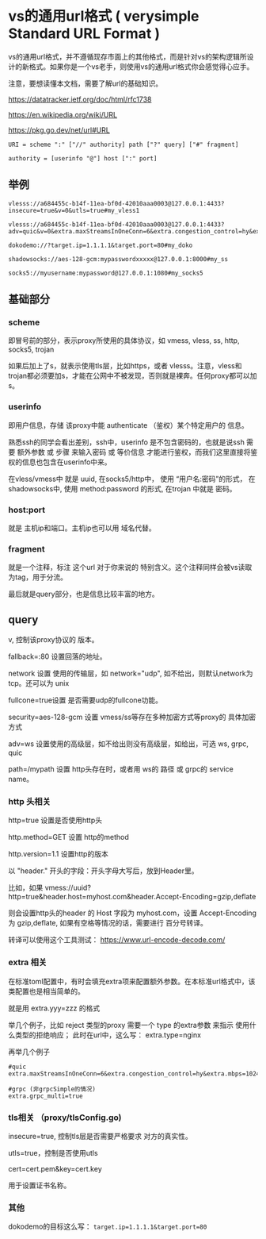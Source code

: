 
# vs的通用url格式 ( verysimple Standard URL Format )

vs的通用url格式，并不遵循现存市面上的其他格式，而是针对vs的架构逻辑所设计的新格式。如果你是一个vs老手，则使用vs的通用url格式你会感觉得心应手。

注意，要想读懂本文档，需要了解url的基础知识。

https://datatracker.ietf.org/doc/html/rfc1738

https://en.wikipedia.org/wiki/URL

https://pkg.go.dev/net/url#URL

```
URI = scheme ":" ["//" authority] path ["?" query] ["#" fragment]

authority = [userinfo "@"] host [":" port]

```

## 举例

```
vlesss://a684455c-b14f-11ea-bf0d-42010aaa0003@127.0.0.1:4433?insecure=true&v=0&utls=true#my_vless1

vlesss://a684455c-b14f-11ea-bf0d-42010aaa0003@127.0.0.1:4433?adv=quic&v=0&extra.maxStreamsInOneConn=6&extra.congestion_control=hy&extra.mbps=1024#my_vless_quic

dokodemo://?target.ip=1.1.1.1&target.port=80#my_doko

shadowsocks://aes-128-gcm:mypasswordxxxxx@127.0.0.1:8000#my_ss

socks5://myusername:mypassword@127.0.0.1:1080#my_socks5
```

## 基础部分

### scheme

即冒号前的部分，表示proxy所使用的具体协议，如 vmess, vless, ss, http, socks5, trojan

如果后加上了s，就表示使用tls层，比如https，或者 vlesss。注意，vless和trojan都必须要加s，才能在公网中不被发现，否则就是裸奔。任何proxy都可以加s。

### userinfo

即用户信息，存储 该proxy中能 authenticate （鉴权）某个特定用户的 信息。

熟悉ssh的同学会看出差别，ssh中，userinfo 是不包含密码的，也就是说ssh 需要 额外参数 或 步骤 来输入密码 或 等价信息 才能进行鉴权，而我们这里直接将鉴权的信息也包含在userinfo中来。

在vless/vmess中 就是 uuid, 在socks5/http中， 使用 “用户名:密码”的形式， 在shadowsocks中, 使用 method:password 的形式, 在trojan 中就是 密码。

### host:port 

就是 主机ip和端口。主机ip也可以用 域名代替。

### fragment 

就是一个注释，标注 这个url 对于你来说的 特别含义。这个注释同样会被vs读取为tag，用于分流。

最后就是query部分，也是信息比较丰富的地方。

## query

v, 控制该proxy协议的 版本。

fallback=:80 设置回落的地址。

network 设置 使用的传输层，如 network="udp", 如不给出，则默认network为 tcp。还可以为 unix

fullcone=true设置 是否需要udp的fullcone功能。

security=aes-128-gcm  设置 vmess/ss等存在多种加密方式等proxy的 具体加密方式

adv=ws  设置使用的高级层，如不给出则没有高级层，如给出，可选 ws, grpc, quic

path=/mypath 设置 http头存在时，或者用 ws的 路径 或 grpc的 service name。

### http 头相关

http=true 设置是否使用http头

http.method=GET 设置 http的method

http.version=1.1 设置http的版本

以 "header." 开头的字段：开头字母大写后，放到Header里。

比如，如果 vmess://uuid?http=true&header.host=myhost.com&header.Accept-Encoding=gzip,deflate

则会设置http头的header 的 Host 字段为 myhost.com，设置 Accept-Encoding 为 gzip,deflate, 如果有空格等情况的话，需要进行 百分号转译。

转译可以使用这个工具测试： https://www.url-encode-decode.com/

### extra 相关

在标准toml配置中，有时会填充extra项来配置额外参数。在本标准url格式中，该类配置也是相当简单的。

就是用 extra.yyy=zzz 的格式

举几个例子，比如 reject 类型的proxy 需要一个 type 的extra参数 来指示 使用什么类型的拒绝响应；
此时在url中，这么写： extra.type=nginx

再举几个例子

```
#quic
extra.maxStreamsInOneConn=6&extra.congestion_control=hy&extra.mbps=1024

#grpc (非grpcSimple的情况)
extra.grpc_multi=true
```

### tls相关 （proxy/tlsConfig.go)

insecure=true, 控制tls层是否需要严格要求 对方的真实性。

utls=true，控制是否使用utls

cert=cert.pem&key=cert.key

用于设置证书名称。

### 其他

dokodemo的目标这么写： `target.ip=1.1.1.1&target.port=80`


